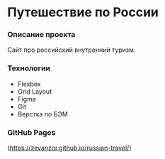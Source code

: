 # Путешествие по России

### Описание проекта

Сайт про российский внутренний туризм.

### Технологии

* Flexbox
* Grid Layout
* Figma
* Git
* Верстка по БЭМ

### GitHub Pages

(https://zevanzor.github.io/russian-travel/)